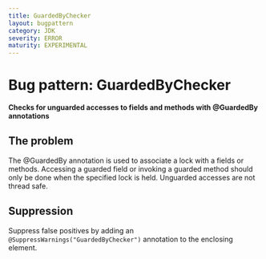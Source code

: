 ```yaml
---
title: GuardedByChecker
layout: bugpattern
category: JDK
severity: ERROR
maturity: EXPERIMENTAL
---
```


# Bug pattern: GuardedByChecker
__Checks for unguarded accesses to fields and methods with @GuardedBy annotations__

## The problem
The @GuardedBy annotation is used to associate a lock with a fields or methods. Accessing a guarded field or invoking a guarded method should only be done when the specified lock is held. Unguarded accesses are not thread safe.

## Suppression
Suppress false positives by adding an `@SuppressWarnings("GuardedByChecker")` annotation to the enclosing element.
